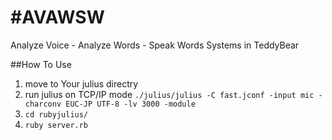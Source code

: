#AVAWSW
======

Analyze Voice - Analyze Words - Speak Words Systems in  TeddyBear 

##How To Use

1. move to Your julius directry
2. run julius on TCP/IP mode `./julius/julius -C fast.jconf -input mic -charconv EUC-JP UTF-8 -lv 3000 -module`
3. `cd rubyjulius/`
4. `ruby server.rb`

